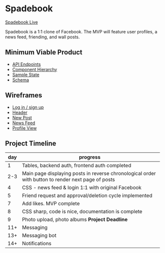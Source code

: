 # Spadebook

[Spadebook Live](#)

Spadebook is a 1:1 clone of Facebook. The MVP will feature user profiles, a news feed, friending, and wall posts.

## Minimum Viable Product

* [API Endpoints](api-endpoints.md)
* [Component Hierarchy](component-hierarchy.md)
* [Sample State](sample-state.md)
* [Schema](schema.md)


## Wireframes
* [Log in / sign up](wireframes/login-signup.png)
* [Header](wireframes/header.png)
* [New Post](wireframes/new-post.png)
* [News Feed](wireframes/news-feed.png)
* [Profile View](wireframes/profile-view.png)

## Project Timeline
day | progress
----|-------------------------------------------------
1   | Tables, backend auth, frontend auth completed
2-3 | Main page displaying posts in reverse chronological order with button to render next page of posts
4   | CSS - news feed & login 1:1 with original Facebook
5   | Friend request and approval/deletion cycle implemented
7   | Add likes. MVP complete
8   | CSS sharp, code is nice, documentation is complete
9   | Photo upload, photo albums **Project Deadline**
11+ | Messaging
13+ | Messaging bot
14+ | Notifications
